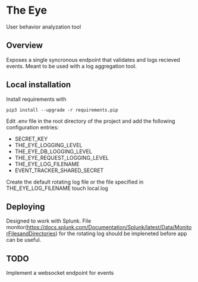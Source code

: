 The Eye
=======

User behavior analyzation tool


Overview
---------

Exposes a single syncronous endpoint that validates and logs recieved events.
Meant to be used with a log aggregation tool.


Local installation
------------------

Install requirements with

    pip3 install --upgrade -r requirements.pip

Edit .env file in the root directory of the project and add the following configuration entries:
- SECRET_KEY
- THE_EYE_LOGGING_LEVEL
- THE_EYE_DB_LOGGING_LEVEL
- THE_EYE_REQUEST_LOGGING_LEVEL
- THE_EYE_LOG_FILENAME
- EVENT_TRACKER_SHARED_SECRET

Create the default rotating log file or the file specified in THE_EYE_LOG_FILENAME
    touch local.log


Deploying
---------

Designed to work with Splunk. File monitor(https://docs.splunk.com/Documentation/Splunk/latest/Data/MonitorFilesandDirectories)
for the rotating log should be impleneted before app can be useful.


TODO
----

Implement a websocket endpoint for events
